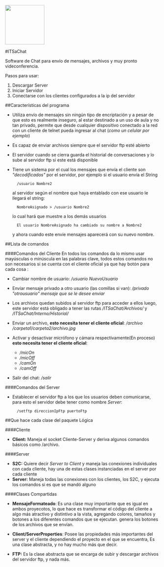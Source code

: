 <img src='https://dl.dropboxusercontent.com/u/105638235/logo.png' width='128' height='128' title=''>

#ITSaChat


Software de Chat para envío de mensajes, archivos y muy pronto videconferencia.

Pasos para usar:   

1. Descargar Server   
2. Iniciar Servidor   
3. Conectarse con los clientes configurados a la ip del servidor  

##Características del programa

- Utiliza envío de mensajes sin ningún tipo de encriptación y a pesar de que esto es realmente inseguro, al estar destinado a un uso de aula y no tan privado, permite que desde cualquier dispositivo conectado a la red con un cliente de telnet pueda ingresar al chat (*como un celular por ejemplo*)

- Es capaz de enviar archivos siempre que el servidor ftp esté abierto

- El servidor cuando se cierra guarda el historial de conversaciones y lo sube al servidor ftp si este está disponible

- Tiene un sistema por el cual los mensajes que envía el cliente son *"decodificados"* por el servidor, por ejemplo si el usuario envía el String

		/usuario Nombre2

	al servidor según el nombre que haya entablado con ese usuario le llegará el string:

		NombreAsignado > /usuario Nombre2

	lo cual hará que muestre a los demás usuarios

		El usuario NombreAsignado ha cambiado su nombre a Nombre2

	y ahora cuando este envíe mensajes aparecerá con su nuevo nombre.

##Lista de comandos

####Comandos del Cliente
En todos los comandos da lo mismo usar mayúsculas o minúscula en las palabras clave, todos estos comandos no son necesarios si se cuenta con el cliente oficial ya que hay botón para cada cosa :

- Cambiar nombre de usuario: */usuario NuevoUsuario*

- Enviar mensaje privado a otro usuario (las comillas si van): */privado "otrousuario" mensaje que se le desee enviar*

- Los archivos quedan subidos al servidor ftp para acceder a ellos luego, este servidor está obligado a tener las rutas */ITSaChat/Archivos/* y */ITSaChat/Interno/Historial/*

- Enviar un archivo, **esto necesita tener el cliente oficial**: */archivo /carpeta1/carpeta2/archivo.jpg*

- Activar y desactivar micrófono y cámara respectivamente(En proceso) **esto necesita tener el cliente oficial**:
	- */micOn*
	- */micOff*
	- */camOn*
	- */camOff*

- Salir del chat: */salir*

####Comandos del Server
- Establecer el servidor ftp a los que los usuarios deben comunicarse, para esto el servidor debe tener como nombre *Server*:
	
		/setftp direccionIpFtp puertoFtp

##Que hace cada clase del paquete Lógica

####Cliente

- **Client:** Maneja el socket Cliente-Server y deriva algunos comandos básicos como /archivo.

####Server
- **S2C:** Quiere decir *Server to Client* y maneja las conexiones individuales con cada cliente, hay una de estas clases instanciadas en el server por cada cliente
- **Server:** Maneja todas las conexiones con los clientes, los S2C, y ejecuta los comandos si es que se mandó alguno

####Clases Compartidas

- **MensajeFormateado**: Es una clase muy importante que es igual en ambos proyecotos, lo que hace es transformar el código del cliente a algo más atractivo y distintivo a la vista, agregando colores, tamaños y botones a los diferentes comandos que se ejecutan. genera los botones de los archivos que se envían.

- **Client/ServerProperties**: Posee las propiedades más importantes del server y el cliente dependiendo el proyecto en el que se encuentra,   Es una clase abstracta, y no hay mucho más que decir.

- **FTP:** Es la clase abstracta que se encarga de subir y descargar archivos del servidor ftp, y nada más.
